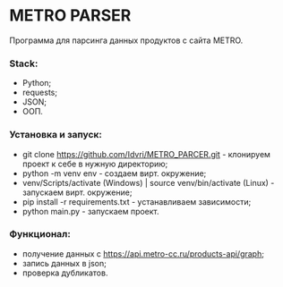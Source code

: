 # METRO PARSER
Программа для парсинга данных продуктов с сайта METRO.

### Stack:
- Python;
- requests;
- JSON;
- ООП.

### Установка и запуск:
- git clone https://github.com/Idvri/METRO_PARCER.git - клонируем проект к себе в нужную директорию;
- python -m venv env - создаем вирт. окружение;
- venv/Scripts/activate (Windows) | source venv/bin/activate (Linux) - запускаем вирт. окружение;
- pip install -r requirements.txt - устанавливаем зависимости;
- python main.py - запускаем проект.

### Функционал:
- получение данных с https://api.metro-cc.ru/products-api/graph;
- запись данных в json;
- проверка дубликатов.